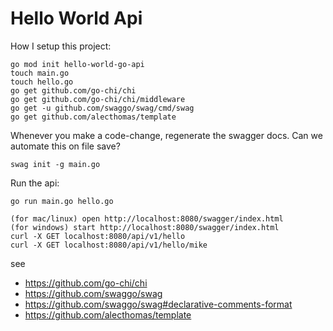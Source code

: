 # Hello World Api

How I setup this project:
```
go mod init hello-world-go-api
touch main.go
touch hello.go
go get github.com/go-chi/chi
go get github.com/go-chi/chi/middleware
go get -u github.com/swaggo/swag/cmd/swag
go get github.com/alecthomas/template
```

Whenever you make a code-change, regenerate the swagger docs.  Can we automate this on file save?
```
swag init -g main.go
```

Run the api:
```
go run main.go hello.go
```


```
(for mac/linux) open http://localhost:8080/swagger/index.html
(for windows) start http://localhost:8080/swagger/index.html
curl -X GET localhost:8080/api/v1/hello
curl -X GET localhost:8080/api/v1/hello/mike
```


see 
 - https://github.com/go-chi/chi
 - https://github.com/swaggo/swag
 - https://github.com/swaggo/swag#declarative-comments-format
 - https://github.com/alecthomas/template
